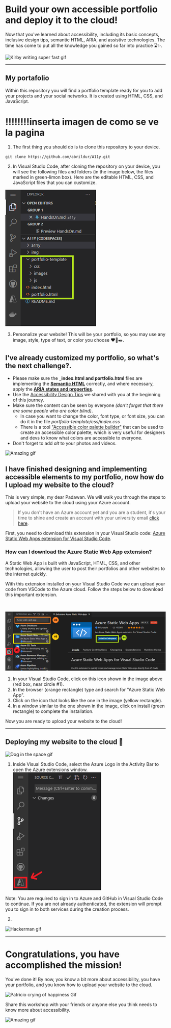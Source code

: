# Build your own accessible portfolio and deploy it to the cloud!

Now that you've learned about accessibility, including its basic concepts, inclusive design tips, semantic HTML, ARIA, and assistive technologies. The time has come to put all the knowledge you gained so far into practice ⌛✨.

![Kirby writing super fast gif](https://media.giphy.com/media/uQkKavfX6TER2/giphy.gif)

---

## My portafolio
Within this repository you will find a portfolio template ready for you to add your projects and your social networks. It is created using HTML, CSS, and JavaScript.

# !!!!!!!!inserta imagen de como se ve la pagina

1.  The first thing you should do is to clone this repository to your device.
  ```
  git clone https://github.com/abrildur/A11y.git
```
2.  In Visual Studio Code, after cloning the repository on your device, you will see the following files and folders (in the image below, the files marked in green-limon box). Here are the editable HTML, CSS, and JavaScript files that you can customize.

![Portfolio file's location](../img/portfoliolocation.png)

3. Personalize your website! This will be your portfolio, so you may use any image, style, type of text, or color you choose ❤️🎨✒️️. 

## I've already customized my portfolio, **so what's the next challenge?**.

- Please make sure the **_index.html and portfolio.html** files are implementing the **[Semantic HTML](./HTMLSemantico.md)** correctly, and where necessary, apply the **[ARIA states and properties](./Aria.md)**.
- Use the [Accessibility Design Tips](./Pautas.md) we shared with you at the beginning of this journey.
-  Make sure the content can be seen by everyone _(don't forget that there are some people who are color blind)_.
    -  In case you want to change the color, font type, or font size, you can do it in the file _portfolio-template/css/index.css_
    -   There is a tool ["Accessible color palette builder"](https://toolness.github.io/accessible-color-matrix/) that can be used to create an accessible color palette, which is very useful for designers and devs to know what colors are accessible to everyone.
  -  Don't forget to add _alt_ to your photos and videos.

![Amazing gif](https://media.giphy.com/media/o0vwzuFwCGAFO/giphy.gif)


## I have finished designing and implementing accessible elements to my portfolio, now how do I upload my website to the cloud?

This is very simple, my dear Padawan. We will walk you through the steps to upload your website to the cloud using your Azure account. 

> If you don't have an Azure account yet and you are a student, it's your time to shine and create an account with your university email [click here](https://azure.microsoft.com/es-mx/free/students/).

First, you need to download this extension in your Visual Studio code: [Azure Static Web Apps extension for Visual Studio Code](https://marketplace.visualstudio.com/items?itemName=ms-azuretools.vscode-azurestaticwebapps).

 ### How can I download the Azure Static Web App extension?
A Static Web App is built with JavaScript, HTML, CSS, and other technologies, allowing the user to post their portfolios and other websites to the internet quickly. 

With this extension installed on your Visual Studio Code we can upload your code from VSCode to the Azure cloud. Follow the steps below to download this important extension.

<br/>

![How to download the Azure Static Web App Step-by-Step Image's](../img/extension2.png)
 1. In your Visual Studio Code, click on this icon shown in the image above (red box, near circle #1).
 2. In the browser (orange rectangle) type and search for "Azure Static Web App".
 3. Click on the icon that looks like the one in the image (yellow rectangle).
 4. In a window similar to the one shown in the image, click on install (green rectangle) to complete the installation.

Now you are ready to upload your website to the cloud!

---

## Deploying my website to the cloud 🚀
 ![Dog in the space gif](https://media.giphy.com/media/11syU6ZZ6PsGRO/giphy.gif)

1. Inside Visual Studio Code, select the Azure Logo in the Activity Bar to open the Azure extensions window.
![Step 1 image's](../img/step1.png)

Note: You are required to sign in to Azure and GitHub in Visual Studio Code to continue. If you are not already authenticated, the extension will prompt you to sign in to both services during the creation process.

2. 
![Hackerman gif](https://media.giphy.com/media/3knKct3fGqxhK/giphy.gif)

---

 # Congratulations, you have accomplished the mission! 
You've done it! By now, you know a bit more about accessibility, you have your portfolio, and you know how to upload your website to the cloud.

 ![Patricio crying of happiness Gif](https://media.giphy.com/media/1GTZA4flUzQI0/giphy.gif)

 Share this workshop with your friends or anyone else you think needs to know more about accessibility.

![Amazing gif](https://media.giphy.com/media/eoxomXXVL2S0E/giphy.gif)

